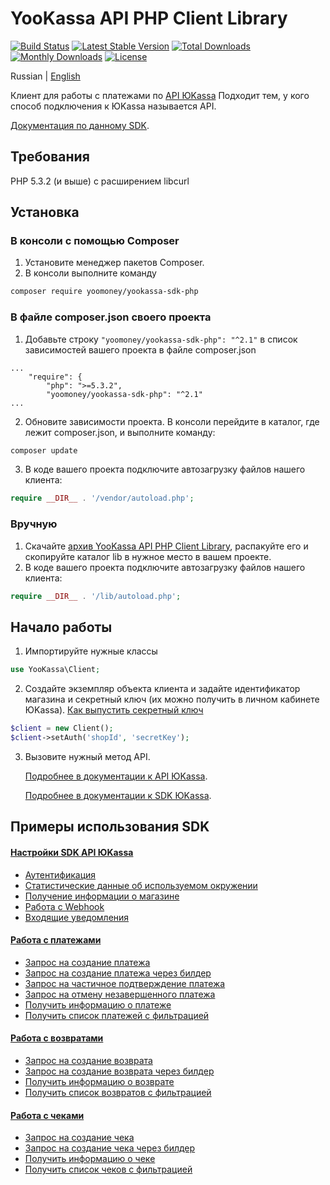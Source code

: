# YooKassa API PHP Client Library

[![Build Status](https://travis-ci.org/yoomoney/yookassa-sdk-php.svg?branch=master)](https://travis-ci.org/yoomoney/yookassa-sdk-php)
[![Latest Stable Version](https://poser.pugx.org/yoomoney/yookassa-sdk-php/v/stable)](https://packagist.org/packages/yoomoney/yookassa-sdk-php)
[![Total Downloads](https://poser.pugx.org/yoomoney/yookassa-sdk-php/downloads)](https://packagist.org/packages/yoomoney/yookassa-sdk-php)
[![Monthly Downloads](https://poser.pugx.org/yoomoney/yookassa-sdk-php/d/monthly)](https://packagist.org/packages/yoomoney/yookassa-sdk-php)
[![License](https://poser.pugx.org/yoomoney/yookassa-sdk-php/license)](https://packagist.org/packages/yoomoney/yookassa-sdk-php)

Russian | [English](https://github.com/yoomoney/yookassa-sdk-php/blob/master/README.en.md)

Клиент для работы с платежами по [API ЮKassa](https://yookassa.ru/developers/api)
Подходит тем, у кого способ подключения к ЮKassa называется API.

[Документация по данному SDK](docs/readme.md).

## Требования
PHP 5.3.2 (и выше) с расширением libcurl

## Установка
### В консоли с помощью Composer

1. Установите менеджер пакетов Composer.
2. В консоли выполните команду
```bash
composer require yoomoney/yookassa-sdk-php
```

### В файле composer.json своего проекта
1. Добавьте строку `"yoomoney/yookassa-sdk-php": "^2.1"` в список зависимостей вашего проекта в файле composer.json
```
...
    "require": {
        "php": ">=5.3.2",
        "yoomoney/yookassa-sdk-php": "^2.1"
...
```
2. Обновите зависимости проекта. В консоли перейдите в каталог, где лежит composer.json, и выполните команду:
```bash
composer update
```
3. В коде вашего проекта подключите автозагрузку файлов нашего клиента:
```php
require __DIR__ . '/vendor/autoload.php';
```

### Вручную

1. Скачайте [архив YooKassa API PHP Client Library](https://github.com/yoomoney/yookassa-sdk-php/archive/master.zip), распакуйте его и скопируйте каталог lib в нужное место в вашем проекте.
2. В коде вашего проекта подключите автозагрузку файлов нашего клиента:
```php
require __DIR__ . '/lib/autoload.php'; 
```

## Начало работы

1. Импортируйте нужные классы
```php
use YooKassa\Client;
```
2. Создайте экземпляр объекта клиента и задайте идентификатор магазина и секретный ключ (их можно получить в личном кабинете ЮKassa). [Как выпустить секретный ключ](https://yookassa.ru/docs/support/merchant/payments/implement/keys)
```php
$client = new Client();
$client->setAuth('shopId', 'secretKey');
```
3. Вызовите нужный метод API. 
   
   [Подробнее в документации к API ЮKassa](https://yookassa.ru/developers/api#create_payment).
   
   [Подробнее в документации к SDK ЮKassa](https://github.com/yoomoney/yookassa-sdk-php/blob/master/docs/readme.md).

## Примеры использования SDK

#### [Настройки SDK API ЮKassa](https://github.com/yoomoney/yookassa-sdk-php/blob/master/docs/examples/01-configuration.md)
* [Аутентификация](https://github.com/yoomoney/yookassa-sdk-php/blob/master/docs/examples/01-configuration.md#Аутентификация)
* [Статистические данные об используемом окружении](https://github.com/yoomoney/yookassa-sdk-php/blob/master/docs/examples/01-configuration.md#Статистические-данные-об-используемом-окружении)
* [Получение информации о магазине](https://github.com/yoomoney/yookassa-sdk-php/blob/master/docs/examples/01-configuration.md#Получение-информации-о-магазине)
* [Работа с Webhook](https://github.com/yoomoney/yookassa-sdk-php/blob/master/docs/examples/01-configuration.md#Работа-с-Webhook)
* [Входящие уведомления](https://github.com/yoomoney/yookassa-sdk-php/blob/master/docs/examples/01-configuration.md#Входящие-уведомления)

#### [Работа с платежами](https://github.com/yoomoney/yookassa-sdk-php/blob/master/docs/examples/02-payments.md)
* [Запрос на создание платежа](https://github.com/yoomoney/yookassa-sdk-php/blob/master/docs/examples/02-payments.md#Запрос-на-создание-платежа)
* [Запрос на создание платежа через билдер](https://github.com/yoomoney/yookassa-sdk-php/blob/master/docs/examples/02-payments.md#Запрос-на-создание-платежа-через-билдер)
* [Запрос на частичное подтверждение платежа](https://github.com/yoomoney/yookassa-sdk-php/blob/master/docs/examples/02-payments.md#Запрос-на-частичное-подтверждение-платежа)
* [Запрос на отмену незавершенного платежа](https://github.com/yoomoney/yookassa-sdk-php/blob/master/docs/examples/02-payments.md#Запрос-на-отмену-незавершенного-платежа)
* [Получить информацию о платеже](https://github.com/yoomoney/yookassa-sdk-php/blob/master/docs/examples/02-payments.md#Получить-информацию-о-платеже)
* [Получить список платежей с фильтрацией](https://github.com/yoomoney/yookassa-sdk-php/blob/master/docs/examples/02-payments.md#Получить-список-платежей-с-фильтрацией)

#### [Работа с возвратами](https://github.com/yoomoney/yookassa-sdk-php/blob/master/docs/examples/03-refunds.md)
* [Запрос на создание возврата](https://github.com/yoomoney/yookassa-sdk-php/blob/master/docs/examples/03-refunds.md#Запрос-на-создание-возврата)
* [Запрос на создание возврата через билдер](https://github.com/yoomoney/yookassa-sdk-php/blob/master/docs/examples/03-refunds.md#Запрос-на-создание-возврата-через-билдер)
* [Получить информацию о возврате](https://github.com/yoomoney/yookassa-sdk-php/blob/master/docs/examples/03-refunds.md#Получить-информацию-о-возврате)
* [Получить список возвратов с фильтрацией](https://github.com/yoomoney/yookassa-sdk-php/blob/master/docs/examples/03-refunds.md#Получить-список-возвратов-с-фильтрацией)

#### [Работа с чеками](https://github.com/yoomoney/yookassa-sdk-php/blob/master/docs/examples/04-receipts.md)
* [Запрос на создание чека](https://github.com/yoomoney/yookassa-sdk-php/blob/master/docs/examples/04-receipts.md#Запрос-на-создание-чека)
* [Запрос на создание чека через билдер](https://github.com/yoomoney/yookassa-sdk-php/blob/master/docs/examples/04-receipts.md#Запрос-на-создание-чека-через-билдер)
* [Получить информацию о чеке](https://github.com/yoomoney/yookassa-sdk-php/blob/master/docs/examples/04-receipts.md#Получить-информацию-о-чеке)
* [Получить список чеков с фильтрацией](https://github.com/yoomoney/yookassa-sdk-php/blob/master/docs/examples/04-receipts.md#Получить-список-чеков-с-фильтрацией)
